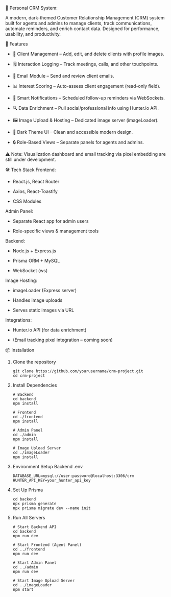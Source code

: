 📇 Personal CRM System: 

A modern, dark-themed Customer Relationship Management (CRM) system built for agents and admins to manage clients, track communications, automate reminders, and enrich contact data. Designed for performance, usability, and productivity.

🚀 Features

- 👤 Client Management – Add, edit, and delete clients with profile images.

- 🗒️ Interaction Logging – Track meetings, calls, and other touchpoints.

- 📧 Email Module – Send and review client emails.

- 📊 Interest Scoring – Auto-assess client engagement (read-only field).

- 🔔 Smart Notifications – Scheduled follow-up reminders via WebSockets.

- 🔍 Data Enrichment – Pull social/professional info using Hunter.io API.
  
- 🖼️ Image Upload & Hosting – Dedicated image server (imageLoader).

- 🎨 Dark Theme UI – Clean and accessible modern design.

- 🔒 Role-Based Views – Separate panels for agents and admins.

⚠️ Note: Visualization dashboard and email tracking via pixel embedding are still under development.


🛠️ Tech Stack
Frontend:
- React.js, React Router

- Axios, React-Toastify

- CSS Modules

Admin Panel:
- Separate React app for admin users

- Role-specific views & management tools

Backend:
- Node.js + Express.js

- Prisma ORM + MySQL

- WebSocket (ws)

Image Hosting:
- imageLoader (Express server)

- Handles image uploads

- Serves static images via URL

Integrations:
- Hunter.io API (for data enrichment)

- (Email tracking pixel integration – coming soon)


📦 Installation
1. Clone the repository
    ```
    git clone https://github.com/yourusername/crm-project.git
    cd crm-project
    ```

2. Install Dependencies
    ```
    # Backend
    cd backend
    npm install

    # Frontend
    cd ./frontend
    npm install

    # Admin Panel
    cd ./admin
    npm install

    # Image Upload Server
    cd ./imageLoader
    npm install
    ```

3. Environment Setup
   Backend .env
   ```
   DATABASE_URL=mysql://user:password@localhost:3306/crm
   HUNTER_API_KEY=your_hunter_api_key
   ```

4. Set Up Prisma
   ```
   cd backend
   npx prisma generate
   npx prisma migrate dev --name init
   ```

5. Run All Servers
    ```
    # Start Backend API
    cd backend
    npm run dev

    # Start Frontend (Agent Panel)
    cd ../frontend
    npm run dev

    # Start Admin Panel
    cd ../admin
    npm run dev

    # Start Image Upload Server
    cd ../imageLoader
    npm start
    ```
